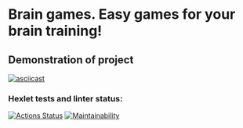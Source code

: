 # Brain games. Easy games for your brain training!
## Demonstration of project
[![asciicast](https://asciinema.org/a/vWESLGAi8d2jwQ0ZOe9bE565J.svg)](https://asciinema.org/a/vWESLGAi8d2jwQ0ZOe9bE565J)
### Hexlet tests and linter status:
[![Actions Status](https://github.com/prusov-code/php-project-45/actions/workflows/hexlet-check.yml/badge.svg)](https://github.com/prusov-code/php-project-45/actions)
[![Maintainability](https://api.codeclimate.com/v1/badges/1b2afde1b74401c86dff/maintainability)](https://codeclimate.com/github/prusov-code/php-project-45/maintainability)  